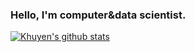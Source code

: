### Hello, I'm computer&data scientist.
[![Khuyen's github stats](https://github-readme-stats.vercel.app/api?username=yaroslavtsepkov&count_private=true&show_icons=true&theme=radical&hide_rank=false)](https://github.com/yaroslavtsepkov/github-readme-stats)
